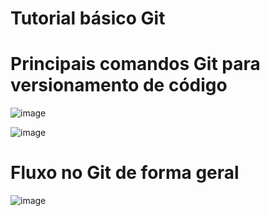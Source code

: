 # Tutorial básico Git

# Principais comandos Git para versionamento de código

![image](https://github.com/biancadizio/Principais-comandos-Git/assets/88462534/c8730f7d-8482-4ec3-a905-fb63f9978e78)


![image](https://github.com/biancadizio/Principais-comandos-Git/assets/88462534/4b4a86f3-5fa8-4f28-8c22-cf8055f09bf1)


# Fluxo no Git de forma geral

![image](https://github.com/biancadizio/Principais-comandos-Git/assets/88462534/4ca4c3f3-f121-4eda-90c4-774024a9f972)
